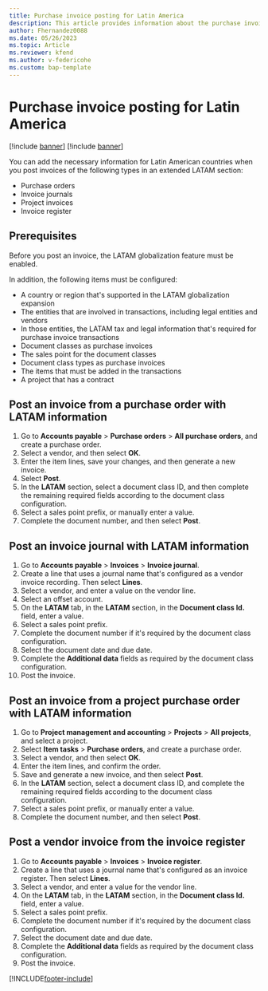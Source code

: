 ```yaml
---
title: Purchase invoice posting for Latin America
description: This article provides information about the purchase invoice posting process for Latin America.
author: Fhernandez0088
ms.date: 05/26/2023
ms.topic: Article
ms.reviewer: kfend
ms.author: v-federicohe 
ms.custom: bap-template
---
```


# Purchase invoice posting for Latin America

[!include [banner](../includes/banner.md)]
[!include [banner](../includes/preview-banner.md)]

You can add the necessary information for Latin American countries when you post invoices of the following types in an extended LATAM section:

- Purchase orders
- Invoice journals
- Project invoices
- Invoice register

## Prerequisites

Before you post an invoice, the LATAM globalization feature must be enabled.

In addition, the following items must be configured:

- A country or region that's supported in the LATAM globalization expansion
- The entities that are involved in transactions, including legal entities and vendors
- In those entities, the LATAM tax and legal information that's required for purchase invoice transactions
- Document classes as purchase invoices
- The sales point for the document classes
- Document class types as purchase invoices
- The items that must be added in the transactions
- A project that has a contract

## Post an invoice from a purchase order with LATAM information

1. Go to **Accounts payable** \> **Purchase orders** \> **All purchase orders**, and create a purchase order.
2. Select a vendor, and then select **OK**.
3. Enter the item lines, save your changes, and then generate a new invoice.
4. Select **Post**.
5. In the **LATAM** section, select a document class ID, and then complete the remaining required fields according to the document class configuration.
6. Select a sales point prefix, or manually enter a value.
7. Complete the document number, and then select **Post**.

## Post an invoice journal with LATAM information

1. Go to **Accounts payable** \> **Invoices** \> **Invoice journal**.
2. Create a line that uses a journal name that's configured as a vendor invoice recording. Then select **Lines**.
3. Select a vendor, and enter a value on the vendor line.
4. Select an offset account.
5. On the **LATAM** tab, in the **LATAM** section, in the **Document class Id.** field, enter a value.
6. Select a sales point prefix.
7. Complete the document number if it's required by the document class configuration.
8. Select the document date and due date.
9. Complete the **Additional data** fields as required by the document class configuration.
10. Post the invoice.	

## Post an invoice from a project purchase order with LATAM information

1. Go to **Project management and accounting** \> **Projects** \> **All projects**, and select a project.
2. Select **Item tasks** \> **Purchase orders**, and create a purchase order.
3. Select a vendor, and then select **OK**.
4. Enter the item lines, and confirm the order.
5. Save and generate a new invoice, and then select **Post**.
6. In the **LATAM** section, select a document class ID, and complete the remaining required fields according to the document class configuration.
7. Select a sales point prefix, or manually enter a value.
8. Complete the document number, and then select **Post**.

## Post a vendor invoice from the invoice register

1. Go to **Accounts payable** \> **Invoices** \> **Invoice register**.
2. Create a line that uses a journal name that's configured as an invoice register. Then select **Lines**.
3. Select a vendor, and enter a value for the vendor line.
4. On the **LATAM** tab, in the **LATAM** section, in the **Document class Id.** field, enter a value.
5. Select a sales point prefix.
6. Complete the document number if it's required by the document class configuration.
7. Select the document date and due date.
8. Complete the **Additional data** fields as required by the document class configuration.
9. Post the invoice.


[!INCLUDE[footer-include](../../includes/footer-banner.md)]

